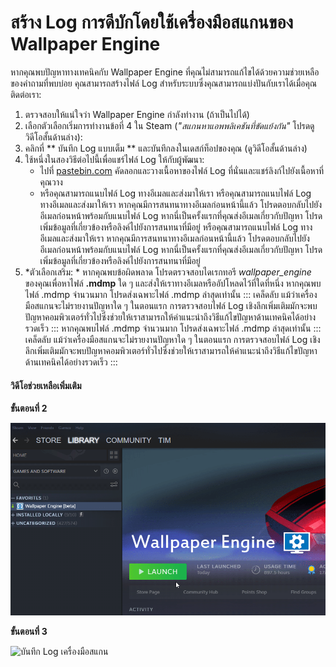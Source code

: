 # สร้าง Log การดีบักโดยใช้เครื่องมือสแกนของ Wallpaper Engine

หากคุณพบปัญหาทางเทคนิคกับ Wallpaper Engine ที่คุณไม่สามารถแก้ไขได้ด้วยความช่วยเหลือของคำถามที่พบบ่อย คุณสามารถสร้างไฟล์ Log สำหรับระบบซึ่งคุณสามารถแบ่งปันกับเราได้เมื่อคุณติดต่อเรา:

1. ตรวจสอบให้แน่ใจว่า Wallpaper Engine กำลังทำงาน (ถ้าเป็นไปได้)
2. เลือกตัวเลือกเริ่มการทำงานข้อที่ 4 ใน Steam (*"สแกนหาแอพพลิเคชันที่ขัดแย้งกัน"* โปรดดูวิดีโอสั้นด้านล่าง):
3. คลิกที่ ** บันทึก Log แบบเต็ม ** และบันทึกลงในเดสก์ท็อปของคุณ (ดูวิดีโอสั้นด้านล่าง)
4. ใช้หนึ่งในสองวิธีต่อไปนี้เพื่อแชร์ไฟล์ Log ให้กับผู้พัฒนา:
    * ไปที่ [pastebin.com](https://pastebin.com/) คัดลอกและวางเนื้อหาของไฟล์ Log ที่นั่นและแชร์ลิงก์ไปยังเนื้อหาที่คุณวาง
    * หรือคุณสามารถแนบไฟล์ Log ทางอีเมลและส่งมาให้เรา หรือคุณสามารถแนบไฟล์ Log ทางอีเมลและส่งมาให้เรา หากคุณมีการสนทนาทางอีเมลก่อนหน้านี้แล้ว โปรดตอบกลับไปยังอีเมลก่อนหน้าพร้อมกับแนบไฟล์ Log หากนี่เป็นครั้งแรกที่คุณส่งอีเมลเกี่ยวกับปัญหา โปรดเพิ่มข้อมูลที่เกี่ยวข้องหรือลิงค์ไปยังการสนทนาที่มีอยู่ หรือคุณสามารถแนบไฟล์ Log ทางอีเมลและส่งมาให้เรา หากคุณมีการสนทนาทางอีเมลก่อนหน้านี้แล้ว โปรดตอบกลับไปยังอีเมลก่อนหน้าพร้อมกับแนบไฟล์ Log หากนี่เป็นครั้งแรกที่คุณส่งอีเมลเกี่ยวกับปัญหา โปรดเพิ่มข้อมูลที่เกี่ยวข้องหรือลิงค์ไปยังการสนทนาที่มีอยู่
5. *ตัวเลือกเสริม: * หากคุณพบข้อผิดพลาด โปรดตรวจสอบไดเรกทอรี *wallpaper_engine* ของคุณเพื่อหาไฟล์ **.mdmp** ใด ๆ และส่งให้เราทางอีเมลหรืออัปโหลดไว้ที่ใดที่หนึ่ง หากคุณพบไฟล์ .mdmp จำนวนมาก โปรดส่งเฉพาะไฟล์ .mdmp ล่าสุดเท่านั้น ::: เคล็ดลับ แม้ว่าเครื่องมือสแกนจะไม่รายงานปัญหาใด ๆ ในตอนแรก การตรวจสอบไฟล์ Log เชิงลึกเพิ่มเติมมักจะพบปัญหาคอมพิวเตอร์ทั่วไปซึ่งช่วยให้เราสามารถให้คำแนะนำถึงวิธีแก้ไขปัญหาด้านเทคนิคได้อย่างรวดเร็ว ::: หากคุณพบไฟล์ .mdmp จำนวนมาก โปรดส่งเฉพาะไฟล์ .mdmp ล่าสุดเท่านั้น ::: เคล็ดลับ แม้ว่าเครื่องมือสแกนจะไม่รายงานปัญหาใด ๆ ในตอนแรก การตรวจสอบไฟล์ Log เชิงลึกเพิ่มเติมมักจะพบปัญหาคอมพิวเตอร์ทั่วไปซึ่งช่วยให้เราสามารถให้คำแนะนำถึงวิธีแก้ไขปัญหาด้านเทคนิคได้อย่างรวดเร็ว :::

#### วิดีโอช่วยเหลือเพิ่มเติม

**ขั้นตอนที่ 2**

![ตัวเลือกเริ่มการทำงานเครื่องมือสแกน](./scantoollaunch.gif)

**ขั้นตอนที่ 3**

![บันทึก Log เครื่องมือสแกน](./scantoolsave.gif)